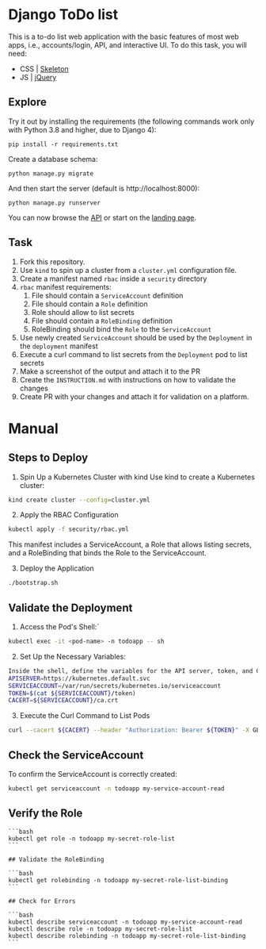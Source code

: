 # Django ToDo list

This is a to-do list web application with the basic features of most web apps, i.e., accounts/login, API, and interactive UI. To do this task, you will need:

- CSS | [Skeleton](http://getskeleton.com/)
- JS  | [jQuery](https://jquery.com/)

## Explore

Try it out by installing the requirements (the following commands work only with Python 3.8 and higher, due to Django 4):

```
pip install -r requirements.txt
```

Create a database schema:

```
python manage.py migrate
```

And then start the server (default is http://localhost:8000):

```
python manage.py runserver
```

You can now browse the [API](http://localhost:8000/api/) or start on the [landing page](http://localhost:8000/).

## Task

1. Fork this repository.
1. Use `kind` to spin up a cluster from a `cluster.yml` configuration file.
1. Create a manifest  named `rbac` inside a `security` directory
1. `rbac` manifest requirements:
    1. File should contain a `ServiceAccount` definition
    1. File should contain a `Role` definition
    1. Role should allow to list secrets
    1. File should contain a `RoleBinding` definition
    1. RoleBinding should bind the `Role` to the `ServiceAccount`
1. Use newly created `ServiceAccount` should be used by the `Deployment` in the `deployment` manifest
1. Execute a curl command to list secrets from the `Deployment` pod to list secrets
1. Make a screenshot of the output and attach it to the PR
1. Create the `INSTRUCTION.md` with instructions on how to validate the changes
1. Create PR with your changes and attach it for validation on a platform.


# Manual
## Steps to Deploy

1. Spin Up a Kubernetes Cluster with kind
Use kind to create a Kubernetes cluster:
```bash
kind create cluster --config=cluster.yml
```

2. Apply the RBAC Configuration
```bash
kubectl apply -f security/rbac.yml
```

This manifest includes a ServiceAccount, a Role that allows listing secrets, and a RoleBinding that binds the Role to the ServiceAccount.


3. Deploy the Application
```bash
./bootstrap.sh
```

## Validate the Deployment

1. Access the Pod's Shell:`
```bash
kubectl exec -it <pod-name> -n todoapp -- sh
```

2. Set Up the Necessary Variables:
```bash
Inside the shell, define the variables for the API server, token, and CA certificate:
APISERVER=https://kubernetes.default.svc
SERVICEACCOUNT=/var/run/secrets/kubernetes.io/serviceaccount
TOKEN=$(cat ${SERVICEACCOUNT}/token)
CACERT=${SERVICEACCOUNT}/ca.crt
```

3. Execute the Curl Command to List Pods
```bash
curl --cacert ${CACERT} --header "Authorization: Bearer ${TOKEN}" -X GET ${APISERVER}/api/v1/namespaces/todoapp/pods
```

## Check the ServiceAccount

To confirm the ServiceAccount is correctly created:
```bash
kubectl get serviceaccount -n todoapp my-service-account-read
```

## Verify the Role
~~~~
```bash
kubectl get role -n todoapp my-secret-role-list
```

## Validate the RoleBinding

```bash
kubectl get rolebinding -n todoapp my-secret-role-list-binding
```

## Check for Errors

```bash
kubectl describe serviceaccount -n todoapp my-service-account-read
kubectl describe role -n todoapp my-secret-role-list
kubectl describe rolebinding -n todoapp my-secret-role-list-binding
```

